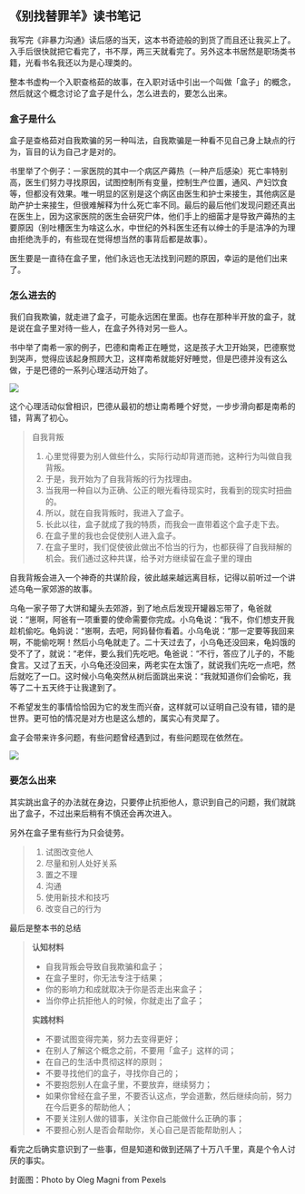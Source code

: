 ## 《别找替罪羊》读书笔记

我写完《非暴力沟通》读后感的当天，这本书奇迹般的到货了而且还让我买上了。入手后很快就把它看完了，书不厚，两三天就看完了。另外这本书居然是职场类书籍，光看书名我还以为是心理类的。

整本书虚构一个入职查格茹的故事，在入职对话中引出一个叫做「盒子」的概念，然后就这个概念讨论了盒子是什么，怎么进去的，要怎么出来。


### 盒子是什么

盒子是查格茹对自我欺骗的另一种叫法，自我欺骗是一种看不见自己身上缺点的行为，盲目的认为自己才是对的。

书里举了个例子：一家医院的其中一个病区产薅热（一种产后感染）死亡率特别高，医生们努力寻找原因，试图控制所有变量，控制生产位置，通风、产妇饮食等，但都没有效果。唯一明显的区别是这个病区由医生和护士来接生，其他病区是助产护士来接生，但很难解释为什么死亡率不同。最后的最后他们发现问题还真出在医生上，因为这家医院的医生会研究尸体，他们手上的细菌才是导致产薅热的主要原因（别吐槽医生为啥这么水，中世纪的外科医生还有以绅士的手是洁净的为理由拒绝洗手的，有些现在觉得想当然的事背后都是故事）。

医生要是一直待在盒子里，他们永远也无法找到问题的原因，幸运的是他们出来了。

### 怎么进去的

我们自我欺骗，就走进了盒子，可能永远困在里面。也存在那种半开放的盒子，就是说在盒子里对待一些人，在盒子外待对另一些人。

书中举了南希一家的例子，巴德和南希正在睡觉，这是孩子大卫开始哭，巴德察觉到哭声，觉得应该起身照顾大卫，这样南希就能好好睡觉，但是巴德并没有这么做，于是巴德的一系列心理活动开始了。

![](https://files.mdnice.com/user/18103/ee8979ad-a895-4a75-99b2-d961faa896db.png)


这个心理活动似曾相识，巴德从最初的想让南希睡个好觉，一步步滑向都是南希的错，背离了初心。

> 自我背叛
>1. 心里觉得要为别人做些什么，实际行动却背道而驰，这种行为叫做自我背叛。
>1. 于是，我开始为了自我背叛的行为找理由。
>1. 当我用一种自以为正确、公正的眼光看待现实时，我看到的现实时扭曲的。
>1. 所以，就在自我背叛时，我进入了盒子。
>1. 长此以往，盒子就成了我的特质，而我会一直带着这个盒子走下去。
>1. 在盒子里的我也会促使别人进入盒子。
>1. 在盒子里时，我们促使彼此做出不恰当的行为，也都获得了自我辩解的机会。我们通过这种共谋，给予对方继续留在盒子里的理由

自我背叛会进入一个神奇的共谋阶段，彼此越来越远离目标，记得以前听过一个讲述乌龟一家郊游的故事。

乌龟一家子带了大饼和罐头去郊游，到了地点后发现开罐器忘带了，龟爸就说：“崽啊，阿爸有一项重要的使命需要你完成。小乌龟说：“我不，你们想支开我趁机偷吃。龟妈说：“崽啊，去吧，阿妈替你看着。小乌龟说：“那一定要等我回来啊，不能偷吃啊！然后小乌龟就走了。二十天过去了，小乌龟还没回来，龟妈饿的受不了了，就说：“老伴，要么我们先吃吧。龟爸说：“不行，答应了儿子的，不能食言。又过了五天，小乌龟还没回来，两老实在太饿了，就说我们先吃一点吧，然后就吃了一口。这时候小乌龟突然从树后面跳出来说：“我就知道你们会偷吃，我等了二十五天终于让我逮到了。

不希望发生的事情恰恰因为它的发生而兴奋，这样就可以证明自己没有错，错的是世界。更可怕的情况是对方也是这么想的，属实心有灵犀了。

<!-- 只要还能建立连接，那还有得救。这个也很好理解，比如你调试一个接口，如果发一个请求过去还能返回像样的错误信息，那这个接口还有调试成功的可能，要是直接返回网络无法连接，那是真的寄了。 -->


盒子会带来许多问题，有些问题曾经遇到过，有些问题现在依然在。

![](https://files.mdnice.com/user/18103/cd88f377-8096-4615-9707-6b006b3ad661.png)

### 要怎么出来

其实跳出盒子的办法就在身边，只要停止抗拒他人，意识到自己的问题，我们就跳出了盒子，不过出来后稍有不慎还会再次进入。

另外在盒子里有些行为只会徒劳。

> 1. 试图改变他人
> 1. 尽量和别人处好关系
> 1. 置之不理
> 1. 沟通
> 1. 使用新技术和技巧
> 1. 改变自己的行为



最后是整本书的总结

> **认知材料**
> + 自我背叛会导致自我欺骗和盒子；
> + 在盒子里时，你无法专注于结果；
> + 你的影响力和成就取决于你是否走出来盒子；
> + 当你停止抗拒他人的时候，你就走出了盒子；
>
> **实践材料**
> + 不要试图变得完美，努力去变得更好；
> + 在别人了解这个概念之前，不要用「盒子」这样的词；
> + 在自己的生活中贯彻这样的原则；
> + 不要寻找他们的盒子，寻找你自己的；
> + 不要抱怨别人在盒子里，不要放弃，继续努力；
> + 如果你曾经在盒子里，不要否认这点，学会道歉，然后继续向前，努力在今后更多的帮助他人；
> + 不要关注别人做的错事，关注你自己能做什么正确的事；
> + 不要担心别人是否会帮助你，关心自己是否能帮助别人；

看完之后确实意识到了一些事，但是知道和做到还隔了十万八千里，真是个令人讨厌的事实。



封面图：Photo by Oleg Magni from Pexels